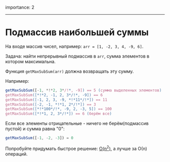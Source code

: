 importance: 2

---

# Подмассив наибольшей суммы

На входе массив чисел, например: `arr = [1, -2, 3, 4, -9, 6]`.

Задача: найти непрерывный подмассив в `arr`, сумма элементов в котором максимальна.

Функция `getMaxSubSum(arr)` должна возвращать эту сумму.

Например:

```js
getMaxSubSum([-1, *!*2, 3*/!*, -9]) == 5 (сумма выделенных элементов)
getMaxSubSum([*!*2, -1, 2, 3*/!*, -9]) == 6
getMaxSubSum([-1, 2, 3, -9, *!*11*/!*]) == 11
getMaxSubSum([-2, -1, *!*1, 2*/!*]) == 3
getMaxSubSum([*!*100*/!*, -9, 2, -3, 5]) == 100
getMaxSubSum([*!*1, 2, 3*/!*]) == 6 (берём все)
```

Если все элементы отрицательные - ничего не берём(подмассив пустой) и сумма равна "0":

```js
getMaxSubSum([-1, -2, -3]) = 0
```

Попробуйте придумать быстрое решение: [O(n<sup>2</sup>)](https://ru.wikipedia.org/wiki/«O»_большое_и_«o»_малое), а лучше за О(n) операций.
